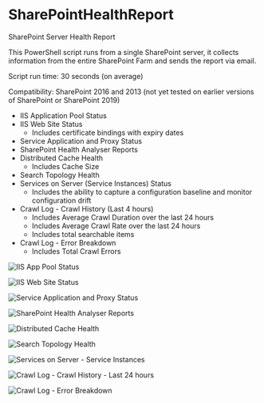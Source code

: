 # SharePointHealthReport
SharePoint Server Health Report

This PowerShell script runs from a single SharePoint server, it collects information from the entire SharePoint Farm and sends the report via email.

Script run time: 30 seconds (on average)

Compatibility: SharePoint 2016 and 2013 (not yet tested on earlier versions of SharePoint or SharePoint 2019)

- IIS Application Pool Status
- IIS Web Site Status
  - Includes certificate bindings with expiry dates
- Service Application and Proxy Status
- SharePoint Health Analyser Reports
- Distributed Cache Health
  - Includes Cache Size
- Search Topology Health
- Services on Server (Service Instances) Status
  - Includes the ability to capture a configuration baseline and monitor configuration drift
- Crawl Log - Crawl History (Last 4 hours)
  - Includes Average Crawl Duration over the last 24 hours
  - Includes Average Crawl Rate over the last 24 hours
  - Includes total searchable items
- Crawl Log - Error Breakdown
  - Includes Total Crawl Errors


![IIS App Pool Status](https://raw.githubusercontent.com/AussieDavo/SharePointHealthReport/blob/master/_images/IIS%20App%20Pool%20Status.jpg)

![IIS Web Site Status](https://raw.githubusercontent.com/AussieDavo/SharePointHealthReport/blob/master/_images/IIS%20Web%20Site%20Status.jpg)

![Service Application and Proxy Status](https://raw.githubusercontent.com/AussieDavo/SharePointHealthReport/blob/master/_images/Service%20Application%20and%20Proxy%20Status.jpg)

![SharePoint Health Analyser Reports](https://raw.githubusercontent.com/AussieDavo/SharePointHealthReport/blob/master/_images/SharePoint%20Health%20Analyser%20Reports.jpg)

![Distributed Cache Health](https://raw.githubusercontent.com/AussieDavo/SharePointHealthReport/blob/master/_images/Distributed%20Cache%20Health.jpg)

![Search Topology Health](https://raw.githubusercontent.com/AussieDavo/SharePointHealthReport/blob/master/_images/Search%20Topology%20Health.jpg)

![Services on Server - Service Instances](https://raw.githubusercontent.com/AussieDavo/SharePointHealthReport/blob/master/_images/Services%20on%20Server%20-%20Service%20Instances.jpg)

![Crawl Log - Crawl History - Last 24 hours](https://raw.githubusercontent.com/AussieDavo/SharePointHealthReport/blob/master/_images/Crawl%20Log%20-%20Crawl%20History%20-%20Last%2024%20hours.jpg)

![Crawl Log - Error Breakdown](https://raw.githubusercontent.com/AussieDavo/SharePointHealthReport/blob/master/_images/Crawl%20Log%20-%20Error%20Breakdown.jpg)


